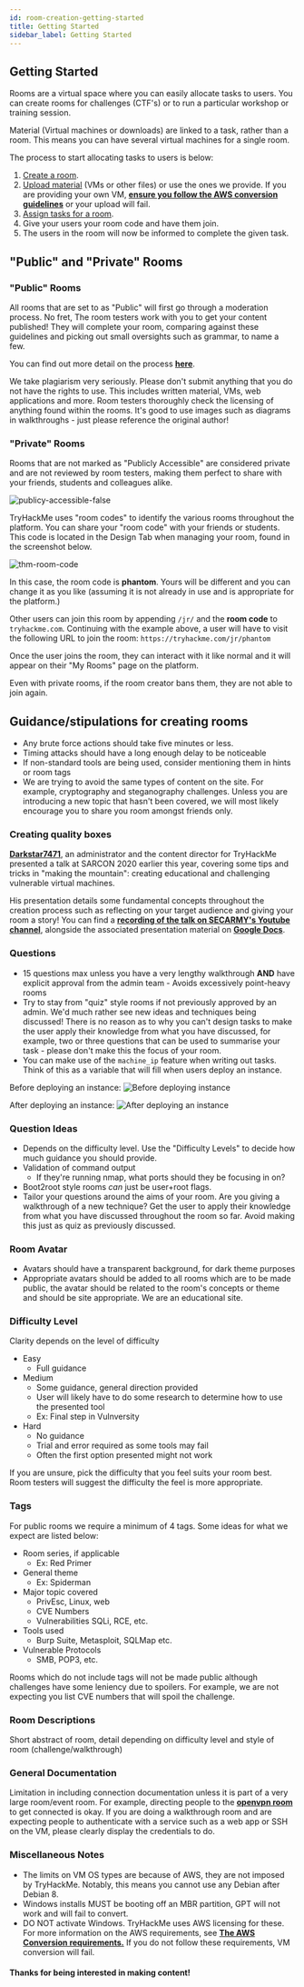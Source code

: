 ```yaml
---
id: room-creation-getting-started
title: Getting Started
sidebar_label: Getting Started
---
```


## Getting Started

Rooms are a virtual space where you can easily allocate tasks to users. You can create rooms for challenges (CTF's) or to run a particular workshop or training session.

Material (Virtual machines or downloads) are linked to a task, rather than a room. This means you can have several virtual machines for a single room.

The process to start allocating tasks to users is below:

1. [Create a room](https://docs.tryhackme.com/docs/rooms/creating-a-room).
2. [Upload material](https://tryhackme.com/upload) (VMs or other files) or use the ones we provide. If you are providing your own VM, [**ensure you follow the AWS conversion guidelines**](https://docs.aws.amazon.com/vm-import/latest/userguide/vmie_prereqs.html) or your upload will fail.
3. [Assign tasks for a room](https://tryhackme.com/assign-tasks).
4. Give your users your room code and have them join.
5. The users in the room will now be informed to complete the given task.

## "Public" and "Private" Rooms
### "Public" Rooms
All rooms that are set to as "Public" will first go through a moderation process. No fret, The room testers work with you to get your content published! They will complete your room, comparing against these guidelines and picking out small oversights such as grammar, to name a few.

You can find out more detail on the process [**here**](https://docs.tryhackme.com/docs/room-creation/the-review-process").

We take plagiarism very seriously. Please don't submit anything that you do not have the rights to use. This includes written material, VMs, web applications and more. Room testers thoroughly check the licensing of anything found within the rooms. It's good to use images such as diagrams in walkthroughs - just please reference the original author!


### "Private" Rooms
Rooms that are not marked as "Publicly Accessible" are considered private and are not reviewed by room testers, making them perfect to share with your friends, students and colleagues alike.

![publicy-accessible-false](https://i.imgur.com/dq4l7rK.png)

TryHackMe uses "room codes" to identify the various rooms throughout the platform. You can share your "room code" with your friends or students. This code is located in the Design Tab when managing your room, found in the screenshot below.

![thm-room-code](https://i.imgur.com/5b35XgI.png)

In this case, the room code is **phantom**. Yours will be different and you can change it as you like (assuming it is not already in use and is appropriate for the platform.)

Other users can join this room by appending `/jr/` and the **room code** to `tryhackme.com`. Continuing with the example above, a user will have to visit the following URL to join the room:
`https://tryhackme.com/jr/phantom`

Once the user joins the room, they can interact with it like normal and it will appear on their "My Rooms" page on the platform.

Even with private rooms, if the room creator bans them, they are not able to join again.

## Guidance/stipulations for creating rooms
- Any brute force actions should take five minutes or less.
- Timing attacks should have a long enough delay to be noticeable
- If non-standard tools are being used, consider mentioning them in hints or room tags
- We are trying to avoid the same types of content on the site. For example, cryptography and steganography challenges. Unless you are introducing a new topic that hasn't been covered, we will most likely encourage you to share you room amongst friends only.

### Creating quality boxes
[**Darkstar7471**](https://tryhackme.com/p/DarkStar7471), an administrator and the content director for TryHackMe presented a talk at SARCON 2020 earlier this year, covering some tips and tricks in "making the mountain": creating educational and challenging vulnerable virtual machines.

His presentation details some fundamental concepts throughout the creation process such as reflecting on your target audience and giving your room a story! You can find a [**recording of the talk on SECARMY's Youtube channel**](https://youtu.be/sYLHM-86gGw?t=14873), alongside the associated presentation material on [**Google Docs**](https://docs.google.com/presentation/d/1e2_M-ErRHp8DoAHKDaTWKRT3uYwtsSMsMrHfmABm2rs/edit#slide=id.g74f9bd4390_1_8).


### Questions
- 15 questions max unless you have a very lengthy walkthrough **AND** have explicit approval from the admin team - Avoids excessively point-heavy rooms
- Try to stay from "quiz" style rooms if not previously approved by an admin. We'd much rather see new ideas and techniques being discussed! There is no reason as to why you can't design tasks to make the user apply their knowledge from what you have discussed, for example, two or three questions that can be used to summarise your task - please don't make this the focus of your room.
- You can make use of the `machine_ip` feature when writing out tasks. Think of this as a variable that will fill when users deploy an instance.

Before deploying an instance:
![Before deploying instance](https://i.imgur.com/tg89ggd.png)

After deploying an instance:
![After deploying an instance](https://i.imgur.com/cs3qLhv.png)

### Question Ideas
- Depends on the difficulty level. Use the "Difficulty Levels" to decide how much guidance you should provide.
- Validation of command output
  - If they're running nmap, what ports should they be focusing in on?
- Boot2root style rooms *can* just be user+root flags.
- Tailor your questions around the aims of your room. Are you giving a walkthrough of a new technique? Get the user to apply their knowledge from what you have discussed throughout the room so far. Avoid making this just as quiz as previously discussed.


### Room Avatar
- Avatars should have a transparent background, for dark theme purposes
- Appropriate avatars should be added to all rooms which are to be made public, the avatar should be related to the room's concepts or theme and should be site appropriate. We are an educational site.

### Difficulty Level
Clarity depends on the level of difficulty
- Easy 
  - Full guidance
- Medium 
  - Some guidance, general direction provided
  - User will likely have to do some research to determine how to use the presented tool
  - Ex: Final step in Vulnversity
- Hard
  - No guidance
  - Trial and error required as some tools may fail
  - Often the first option presented might not work

If you are unsure, pick the difficulty that you feel suits your room best. Room testers will suggest the difficulty the feel is more appropriate.

### Tags
For public rooms we require a minimum of 4 tags. Some ideas for what we expect are listed below:
- Room series, if applicable
  - Ex: Red Primer
- General theme
  - Ex: Spiderman
- Major topic covered
  - PrivEsc, Linux, web
  - CVE Numbers
  - Vulnerabilities SQLi, RCE, etc.
- Tools used
  - Burp Suite, Metasploit, SQLMap etc.
- Vulnerable Protocols
  - SMB, POP3, etc.

Rooms which do not include tags will not be made public although challenges have some leniency due to spoilers. For example, we are not expecting you list CVE numbers that will spoil the challenge.

### Room Descriptions
Short abstract of room, detail depending on difficulty level and style of room (challenge/walkthrough)

### General Documentation
Limitation in including connection documentation unless it is part of a very large room/event room. For example, directing people to the [**openvpn room**](https://tryhackme.com/room/openvpn) to get connected is okay. If you are doing a walkthrough room and are expecting people to authenticate with a service such as a web app or SSH on the VM, please clearly display the credentials to do.

### Miscellaneous Notes
- The limits on VM OS types are because of AWS, they are not imposed by TryHackMe. Notably, this means you cannot use any Debian after Debian 8.
- Windows installs MUST be booting off an MBR partition, GPT will not work and will fail to convert.
- DO NOT activate Windows. TryHackMe uses AWS licensing for these.
For more information on the AWS requirements, see [**The AWS Conversion requirements.**](https://docs.aws.amazon.com/vm-import/latest/userguide/vmie_prereqs.html)
If you do not follow these requirements, VM conversion will fail.

#### Thanks for being interested in making content!